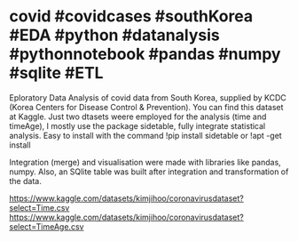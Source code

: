 # covid #covidcases #southKorea #EDA #python #datanalysis #pythonnotebook #pandas #numpy #sqlite #ETL

Eploratory Data Analysis of covid data from South Korea, supplied by KCDC (Korea Centers for Disease Control & Prevention).
You can find this dataset at Kaggle. Just two dtasets weere employed for the analysis (time and timeAge), I mostly use the package 
sidetable, fully integrate statistical analysis.  Easy to install with the command !pip install sidetable or !apt -get install

Integration (merge) and visualisation were made with libraries like pandas, numpy. Also, an SQlite table was built after integration 
and transformation of the data.

https://www.kaggle.com/datasets/kimjihoo/coronavirusdataset?select=Time.csv
https://www.kaggle.com/datasets/kimjihoo/coronavirusdataset?select=TimeAge.csv


